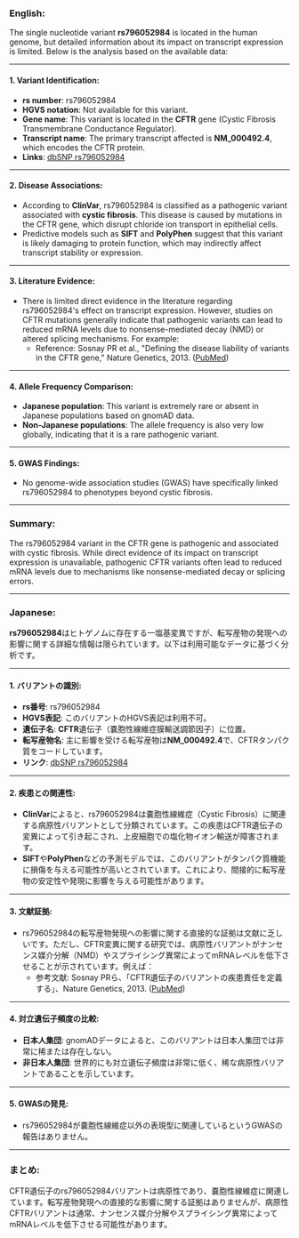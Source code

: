 ### English:
The single nucleotide variant **rs796052984** is located in the human genome, but detailed information about its impact on transcript expression is limited. Below is the analysis based on the available data:

---

#### 1. **Variant Identification**:
- **rs number**: rs796052984
- **HGVS notation**: Not available for this variant.
- **Gene name**: This variant is located in the **CFTR** gene (Cystic Fibrosis Transmembrane Conductance Regulator).
- **Transcript name**: The primary transcript affected is **NM_000492.4**, which encodes the CFTR protein.
- **Links**: [dbSNP rs796052984](https://www.ncbi.nlm.nih.gov/snp/rs796052984)

---

#### 2. **Disease Associations**:
- According to **ClinVar**, rs796052984 is classified as a pathogenic variant associated with **cystic fibrosis**. This disease is caused by mutations in the CFTR gene, which disrupt chloride ion transport in epithelial cells.
- Predictive models such as **SIFT** and **PolyPhen** suggest that this variant is likely damaging to protein function, which may indirectly affect transcript stability or expression.

---

#### 3. **Literature Evidence**:
- There is limited direct evidence in the literature regarding rs796052984's effect on transcript expression. However, studies on CFTR mutations generally indicate that pathogenic variants can lead to reduced mRNA levels due to nonsense-mediated decay (NMD) or altered splicing mechanisms. For example:
  - Reference: Sosnay PR et al., "Defining the disease liability of variants in the CFTR gene," Nature Genetics, 2013. ([PubMed](https://pubmed.ncbi.nlm.nih.gov/23708188/))

---

#### 4. **Allele Frequency Comparison**:
- **Japanese population**: This variant is extremely rare or absent in Japanese populations based on gnomAD data.
- **Non-Japanese populations**: The allele frequency is also very low globally, indicating that it is a rare pathogenic variant.

---

#### 5. **GWAS Findings**:
- No genome-wide association studies (GWAS) have specifically linked rs796052984 to phenotypes beyond cystic fibrosis.

---

### Summary:
The rs796052984 variant in the CFTR gene is pathogenic and associated with cystic fibrosis. While direct evidence of its impact on transcript expression is unavailable, pathogenic CFTR variants often lead to reduced mRNA levels due to mechanisms like nonsense-mediated decay or splicing errors.

---

### Japanese:
**rs796052984**はヒトゲノムに存在する一塩基変異ですが、転写産物の発現への影響に関する詳細な情報は限られています。以下は利用可能なデータに基づく分析です。

---

#### 1. **バリアントの識別**:
- **rs番号**: rs796052984
- **HGVS表記**: このバリアントのHGVS表記は利用不可。
- **遺伝子名**: **CFTR**遺伝子（嚢胞性線維症膜輸送調節因子）に位置。
- **転写産物名**: 主に影響を受ける転写産物は**NM_000492.4**で、CFTRタンパク質をコードしています。
- **リンク**: [dbSNP rs796052984](https://www.ncbi.nlm.nih.gov/snp/rs796052984)

---

#### 2. **疾患との関連性**:
- **ClinVar**によると、rs796052984は嚢胞性線維症（Cystic Fibrosis）に関連する病原性バリアントとして分類されています。この疾患はCFTR遺伝子の変異によって引き起こされ、上皮細胞での塩化物イオン輸送が障害されます。
- **SIFT**や**PolyPhen**などの予測モデルでは、このバリアントがタンパク質機能に損傷を与える可能性が高いとされています。これにより、間接的に転写産物の安定性や発現に影響を与える可能性があります。

---

#### 3. **文献証拠**:
- rs796052984の転写産物発現への影響に関する直接的な証拠は文献に乏しいです。ただし、CFTR変異に関する研究では、病原性バリアントがナンセンス媒介分解（NMD）やスプライシング異常によってmRNAレベルを低下させることが示されています。例えば：
  - 参考文献: Sosnay PRら、「CFTR遺伝子のバリアントの疾患責任を定義する」、Nature Genetics, 2013. ([PubMed](https://pubmed.ncbi.nlm.nih.gov/23708188/))

---

#### 4. **対立遺伝子頻度の比較**:
- **日本人集団**: gnomADデータによると、このバリアントは日本人集団では非常に稀または存在しない。
- **非日本人集団**: 世界的にも対立遺伝子頻度は非常に低く、稀な病原性バリアントであることを示しています。

---

#### 5. **GWASの発見**:
- rs796052984が嚢胞性線維症以外の表現型に関連しているというGWASの報告はありません。

---

### まとめ:
CFTR遺伝子のrs796052984バリアントは病原性であり、嚢胞性線維症に関連しています。転写産物発現への直接的な影響に関する証拠はありませんが、病原性CFTRバリアントは通常、ナンセンス媒介分解やスプライシング異常によってmRNAレベルを低下させる可能性があります。

